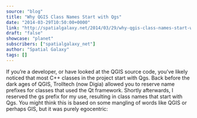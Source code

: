 ```yaml
---
source: "blog"
title: "Why QGIS Class Names Start with Qgs"
date: "2014-03-29T10:50:00+0000"
link: "http://spatialgalaxy.net/2014/03/29/why-qgis-class-names-start-with-qgs/"
draft: "false"
showcase: "planet"
subscribers: ["spatialgalaxy_net"]
author: "Spatial Galaxy"
tags: []
---
```


If you&rsquo;re a developer, or have looked at the QGIS source code, you&rsquo;ve likely noticed that most C++ classes in the project start with Qgs.
Back before the dark ages of QGIS, Trolltech (now Digia) allowed you to reserve name prefixes for classes that used the Qt framework.
Shortly afterwards, I reserved the gs prefix for my use, resulting in class names that start with Qgs.
You might think this is based on some mangling of words like QGIS or perhaps GIS, but it was purely egocentric:

